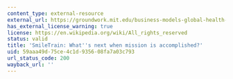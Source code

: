 ```yaml
---
content_type: external-resource
external_url: https://groundwork.mit.edu/business-models-global-health-smiletrain/
has_external_license_warning: true
license: https://en.wikipedia.org/wiki/All_rights_reserved
status: valid
title: 'SmileTrain: What''s next when mission is accomplished?'
uid: 59aaa49d-75ce-4c1d-9356-08fa7a03c793
url_status_code: 200
wayback_url: ''
---
```

